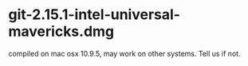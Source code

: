 # git-2.15.1-intel-universal-mavericks.dmg

compiled on mac osx 10.9.5, may work on other systems. Tell us if not.
